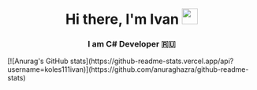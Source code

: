 

<!--
**koles111ivan/koles111ivan** is a ✨ _special_ ✨ repository because its `README.md` (this file) appears on your GitHub profile.

Here are some ideas to get you started:

- 🔭 I’m currently working on ...
- 🌱 I’m currently learning ...
- 👯 I’m looking to collaborate on ...
- 🤔 I’m looking for help with ...
- 💬 Ask me about ...
- 📫 How to reach me: ...
- 😄 Pronouns: ...
- ⚡ Fun fact: ...
-->
<h1 align="center">Hi there, I'm Ivan 
<img src="https://github.com/blackcater/blackcater/raw/main/images/Hi.gif" height="32"/></h1>
<h3 align="center">I am C# Developer 🇷🇺</h3>
[![Anurag's GitHub stats](https://github-readme-stats.vercel.app/api?username=koles111ivan)](https://github.com/anuraghazra/github-readme-stats)


